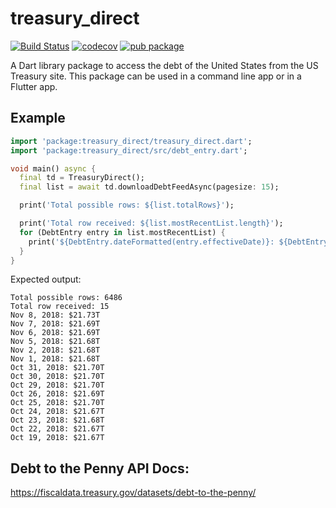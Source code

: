 # treasury_direct

[![Build Status](https://travis-ci.org/larryaasen/treasury_direct.svg?branch=master)](https://travis-ci.org/larryaasen/treasury_direct)    [![codecov](https://codecov.io/gh/larryaasen/treasury_direct/branch/master/graph/badge.svg)](https://codecov.io/gh/larryaasen/treasury_direct) [![pub package](https://img.shields.io/pub/v/treasury_direct.svg)](https://pub.dartlang.org/packages/treasury_direct)

A Dart library package to access the debt of the United States from the US Treasury site. This package can be used in a command line app or in a Flutter app.

## Example

```dart
import 'package:treasury_direct/treasury_direct.dart';
import 'package:treasury_direct/src/debt_entry.dart';

void main() async {
  final td = TreasuryDirect();
  final list = await td.downloadDebtFeedAsync(pagesize: 15);

  print('Total possible rows: ${list.totalRows}');

  print('Total row received: ${list.mostRecentList.length}');
  for (DebtEntry entry in list.mostRecentList) {
    print('${DebtEntry.dateFormatted(entry.effectiveDate)}: ${DebtEntry.currencyShortened(entry.totalDebt, false)}');
  }
}
```

Expected output:
```text
Total possible rows: 6486
Total row received: 15
Nov 8, 2018: $21.73T
Nov 7, 2018: $21.69T
Nov 6, 2018: $21.69T
Nov 5, 2018: $21.68T
Nov 2, 2018: $21.68T
Nov 1, 2018: $21.68T
Oct 31, 2018: $21.70T
Oct 30, 2018: $21.70T
Oct 29, 2018: $21.70T
Oct 26, 2018: $21.69T
Oct 25, 2018: $21.70T
Oct 24, 2018: $21.67T
Oct 23, 2018: $21.68T
Oct 22, 2018: $21.67T
Oct 19, 2018: $21.67T
```

## Debt to the Penny API Docs:
https://fiscaldata.treasury.gov/datasets/debt-to-the-penny/
